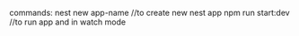 commands:
nest new app-name //to create new nest app
npm run start:dev //to run app and in watch mode